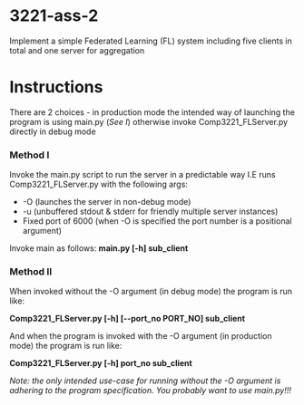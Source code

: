 # 3221-ass-2
Implement a simple Federated Learning (FL) system including five clients in total and one server for aggregation 

# Instructions

There are 2 choices - in production mode the intended way of launching the program is using main.py (_See I_) otherwise
invoke Comp3221_FLServer.py directly in debug mode

### Method I

Invoke the main.py script to run the server in a predictable way I.E runs Comp3221_FLServer.py with the following args:
* -O (launches the server in non-debug mode)
* -u (unbuffered stdout & stderr for friendly multiple server instances)
* Fixed port of 6000 (when -O is specified the port number is a positional argument)

Invoke main as follows: **main.py [-h] sub_client**

### Method II

When invoked without the -O argument (in debug mode) the program is run like:

**Comp3221_FLServer.py [-h] [--port_no PORT_NO] sub_client**

And when the program is invoked with the -O argument (in production mode) the program is run like:

**Comp3221_FLServer.py [-h] port_no sub_client**

_Note: the only intended use-case for running without the -O argument is adhering to the program specification. 
You probably want to use main.py!!!_





